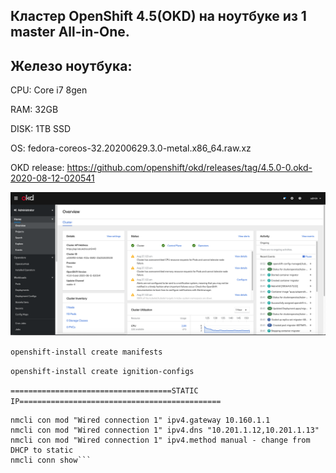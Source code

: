 ## Кластер OpenShift 4.5(OKD) на ноутбуке из 1 master All-in-One.

## Железо ноутбука: 

CPU: Core i7 8gen

RAM: 32GB

DISK: 1TB SSD

ОS: fedora-coreos-32.20200629.3.0-metal.x86_64.raw.xz

OKD release: https://github.com/openshift/okd/releases/tag/4.5.0-0.okd-2020-08-12-020541

![alt text](https://github.com/Nurlan199206/okd4/blob/master/%D0%A1%D0%BD%D0%B8%D0%BC%D0%BE%D0%BA%20%D1%8D%D0%BA%D1%80%D0%B0%D0%BD%D0%B0%202020-08-27%20%D0%B2%2001.52.27.png?raw=true)

```openshift-install create manifests```

```openshift-install create ignition-configs```

```====================================STATIC IP=============================================```

```nmcli con mod "Wired connection 1" ipv4.addresses 10.160.1.x/24
nmcli con mod "Wired connection 1" ipv4.gateway 10.160.1.1
nmcli con mod "Wired connection 1" ipv4.dns "10.201.1.12,10.201.1.13"
nmcli con mod "Wired connection 1" ipv4.method manual - change from DHCP to static
nmcli conn show```

